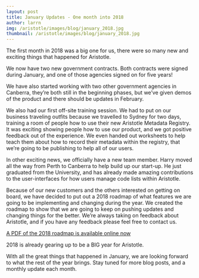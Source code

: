 ```yaml
---
layout: post
title: January Updates - One month into 2018
author: larrn
img: /aristotle/images/blog/january_2018.jpg
thumbnail: /aristotle/images/blog/january_2018.jpg
---
```


The first month in 2018 was a big one for us, there were so many new and exciting things that happened for Aristotle.

We now have two new government contracts. 
Both contracts were signed during January, and one of those agencies signed on for five years! 

We have also started working with two other government agencies in Canberra, they’re both still in the beginning phases, 
but we’ve given demos of the product and there should be updates in February. 

We also had our first off-site training session. We had to put on our business traveling outfits because we travelled to
Sydney for two days, training a room of people how to use their new Aristotle Metadata Registry. It was exciting showing 
people how to use our product, and we got positive feedback out of the experience. We even handed out worksheets to help 
teach them about how to record their metadata within the registry, that we’re going to be publishing to help all of our users.

In other exciting news, we officially have a new team member. 
Harry moved all the way from Perth to Canberra to help build up our start-up. He just graduated from the University, 
and has already made amazing contributions to the user-interfaces for how users manage code lists within Aristotle. 

Because of our new customers and the others interested on getting on board, we have decided to put out a 2018 roadmap 
of what features we are going to be implementing and changing during the year. We created the roadmap to show that we are 
going to keep on pushing updates and changing things for the better. We’re always taking on feedback about Aristotle, 
and if you have any feedback please feel free to contact us.

[A PDF of the 2018 roadmap is available online now](/aristotle/images/blog/2018_aristotle_roadmap.pdf)

2018 is already gearing up to be a BIG year for Aristotle. 

With all the great things that happened in January, we are looking forward to what the rest of the year brings. 
Stay tuned for more blog posts, and a monthly update each month. 
